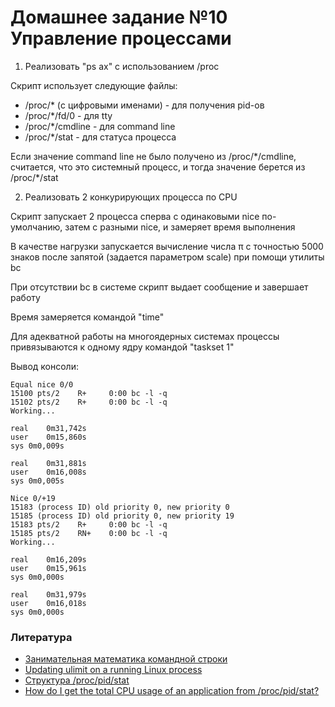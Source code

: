 # Домашнее задание №10 Управление процессами 

1) Реализовать "ps ax" с использованием /proc

Скрипт использует следующие файлы:
- /proc/* (с цифровыми именами) - для получения pid-ов
- /proc/\*/fd/0 - для tty
- /proc/\*/cmdline - для command line
- /proc/\*/stat - для статуса процесса

Если значение command line не было получено из /proc/\*/cmdline, считается, что это системный процесс, и тогда значение берется из /proc/\*/stat

2) Реализовать 2 конкурирующих процесса по CPU

Скрипт запускает 2 процесса сперва с одинаковыми nice по-умолчанию, затем с разными nice, и замеряет время выполнения

В качестве нагрузки запускается вычисление числа π с точностью 5000 знаков после запятой (задается параметром scale) при помощи утилиты bc

При отсутствии bc в системе скрипт выдает сообщение и завершает работу

Время замеряется командой "time"

Для адекватной работы на многоядерных системах процессы привязываются к одному ядру командой "taskset 1"

Вывод консоли:
```
Equal nice 0/0
15100 pts/2    R+     0:00 bc -l -q
15102 pts/2    R+     0:00 bc -l -q
Working...

real	0m31,742s
user	0m15,860s
sys	0m0,009s

real	0m31,881s
user	0m16,008s
sys	0m0,005s

Nice 0/+19
15183 (process ID) old priority 0, new priority 0
15185 (process ID) old priority 0, new priority 19
15183 pts/2    R+     0:00 bc -l -q
15185 pts/2    RN+    0:00 bc -l -q
Working...

real	0m16,209s
user	0m15,961s
sys	0m0,000s

real	0m31,979s
user	0m16,018s
sys	0m0,000s
```

### Литература
- [Занимательная математика командной строки](https://habr.com/ru/post/310566/)
- [Updating ulimit on a running Linux process](https://www.gregchapple.com/blog/updating-ulimit-on-running-linux-process/)
- [Структура /proc/pid/stat](https://web.archive.org/web/20130302063336/http://www.lindevdoc.org/wiki//proc/pid/stat)
- [How do I get the total CPU usage of an application from /proc/pid/stat?](https://stackoverflow.com/questions/16726779/how-do-i-get-the-total-cpu-usage-of-an-application-from-proc-pid-stat)
